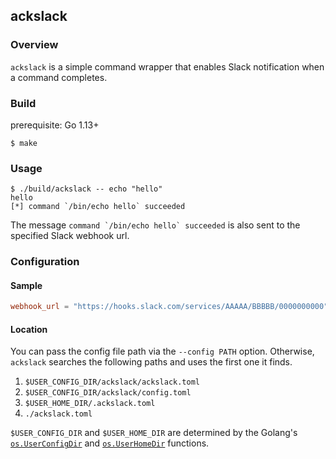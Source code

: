 ## ackslack

### Overview

`ackslack` is a simple command wrapper that enables Slack notification when a command completes.

### Build

prerequisite: Go 1.13+

```sh-session
$ make
```

### Usage

```sh-session
$ ./build/ackslack -- echo "hello"
hello
[*] command `/bin/echo hello` succeeded
```

The message ``command `/bin/echo hello` succeeded`` is also sent to the specified Slack webhook url.

### Configuration

#### Sample

```toml
webhook_url = "https://hooks.slack.com/services/AAAAA/BBBBB/0000000000"
```

#### Location

You can pass the config file path via the `--config PATH` option.
Otherwise, `ackslack` searches the following paths and uses the first one it finds.

1. `$USER_CONFIG_DIR/ackslack/ackslack.toml`
1. `$USER_CONFIG_DIR/ackslack/config.toml`
1. `$USER_HOME_DIR/.ackslack.toml`
1. `./ackslack.toml`

`$USER_CONFIG_DIR` and `$USER_HOME_DIR` are determined by the Golang's
[`os.UserConfigDir`](https://golang.org/pkg/os/#UserConfigDir) and
[`os.UserHomeDir`](https://golang.org/pkg/os/#UserHomeDir) functions.
